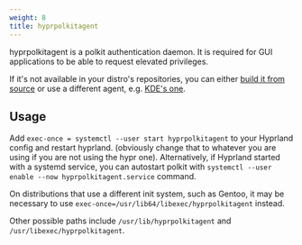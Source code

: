 ```yaml
---
weight: 8
title: hyprpolkitagent
---
```


hyprpolkitagent is a polkit authentication daemon. It is required for GUI applications to
be able to request elevated privileges.

If it's not available in your distro's repositories, you can either [build it from source](https://github.com/hyprwm/hyprpolkitagent)
or use a different agent, e.g. [KDE's one](https://github.com/KDE/polkit-kde-agent-1/).

## Usage

Add `exec-once = systemctl --user start hyprpolkitagent` to your Hyprland config and restart hyprland.
(obviously change that to whatever you are using if you are not using the hypr one). Alternatively, if Hyprland started with a systemd service, you can autostart polkit with `systemctl --user enable --now hyprpolkitagent.service` command.

On distributions that use a different init system, such as Gentoo, it may be
necessary to use
`exec-once=/usr/lib64/libexec/hyprpolkitagent` instead.

Other possible paths include
`/usr/lib/hyprpolkitagent` and
`/usr/libexec/hyprpolkitagent`.

